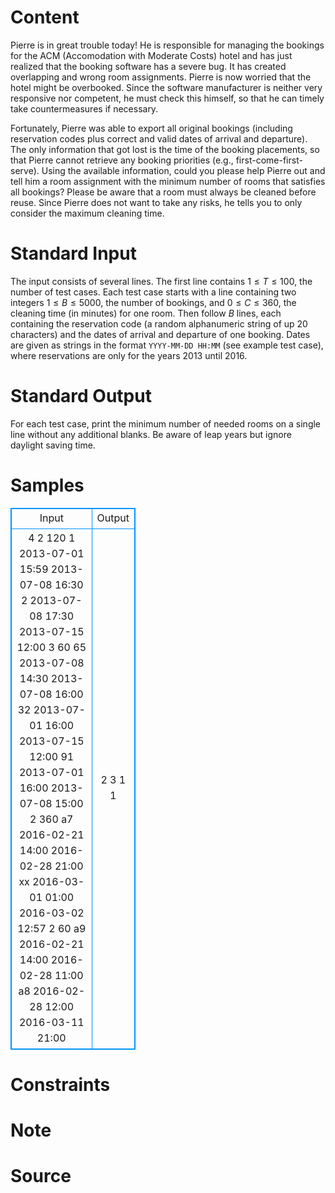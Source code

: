 
# Content

Pierre is in great trouble today! He is responsible for managing the bookings for the ACM (Accomodation with Moderate Costs) hotel and has just realized that the booking software has a severe 
bug. It has created overlapping and wrong room assignments. Pierre is now worried that the hotel
might be overbooked. Since the software manufacturer is neither very responsive nor competent, he
must check this himself, so that he can timely take countermeasures if necessary.

Fortunately, Pierre was able to export all original bookings (including reservation codes plus correct
and valid dates of arrival and departure). The only information that got lost is the time of the booking
placements, so that Pierre cannot retrieve any booking priorities (e.g., first-come-first-serve). Using
the available information, could you please help Pierre out and tell him a room assignment with the
minimum number of rooms that satisfies all bookings? Please be aware that a room must always be
cleaned before reuse. Since Pierre does not want to take any risks, he tells you to only consider the
maximum cleaning time.

# Standard Input

The input consists of several lines. The first line contains $1\leq T\leq 100$, the number of test cases.
Each test case starts with a line containing two integers $1\leq B\leq 5000$, the number of bookings, and 
$0\leq C\leq 360$, the cleaning time (in minutes) for one room.
Then follow $B$ lines, each containing the reservation code (a random alphanumeric string of up $20$
characters) and the dates of arrival and departure of one booking. Dates are given as strings in the
format `YYYY-MM-DD HH:MM` (see example test case), where reservations are only for the years
$2013$ until $2016$.

# Standard Output

For each test case, print the minimum number of needed rooms on a single line without any additional
blanks. Be aware of leap years but ignore daylight saving time.

# Samples

<style>
        table,table tr th, table tr td { border:1px solid #0094ff; }
        table { width: 200px; min-height: 25px; line-height: 25px; text-align: center; border-collapse: collapse;}   
    </style>
<table>
	<tr>
		<td>Input</td>
		<td>Output</td>
	</tr>
<tr><td>4
2 120
1 2013-07-01 15:59 2013-07-08 16:30
2 2013-07-08 17:30 2013-07-15 12:00
3 60
65 2013-07-08 14:30 2013-07-08 16:00
32 2013-07-01 16:00 2013-07-15 12:00
91 2013-07-01 16:00 2013-07-08 15:00
2 360
a7 2016-02-21 14:00 2016-02-28 21:00
xx 2016-03-01 01:00 2016-03-02 12:57
2 60
a9 2016-02-21 14:00 2016-02-28 11:00
a8 2016-02-28 12:00 2016-03-11 21:00</td><td>2
3
1
1</td></tr></table>


# Constraints



# Note



# Source



